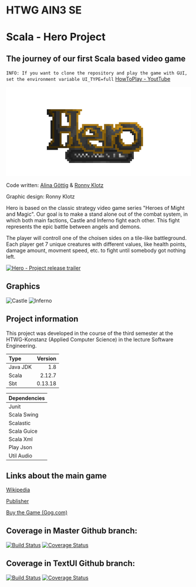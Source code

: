 # HTWG AIN3 SE 
Scala - Hero Project
=====================================================
## The journey of our first Scala based video game
`INFO: If you want to clone the repository and play the game with GUI, set the environment variable UI_TYPE=full`
[HowToPlay - YoutTube](https://youtu.be/WEJsVZXKBGw)


![](src/main/scala/de/htwg/se/aview/Graphics/UI/Font.png)

Code written: [Alina Göttig](https://github.com/AlinaGoettig) & [Ronny Klotz](https://github.com/ShuraBlack)

Graphic design: Ronny Klotz

Hero is based on the classic strategy video game series "Heroes of Might and Magic". 
Our goal is to make a stand alone out of the combat system, in which both main factions, Castle and Inferno fight each other.
This fight represents the epic battle between angels and demons.

The player will controll one of the choisen sides on a tile-like battleground. Each player get 7 unique creatures with
different values, like health points, damage amount, movment speed, etc. to fight until somebody got nothing left.

[![Hero - Project release trailer](https://s12.directupload.net/images/210116/yfv8fb55.png)](https://youtu.be/WEJsVZXKBGw "Hero - Project release trailer")

## Graphics

![Castle](https://s12.directupload.net/images/210123/iq2u8twz.png)
![Inferno](https://s12.directupload.net/images/210123/j7g4vxtw.png)

## Project information

This project was developed in the course of the third semester at the HTWG-Konstanz (Applied Computer Science) in the lecture
Software Engineering.

Type | Version
:--- | ---:
Java JDK  | 1.8 
Scala | 2.12.7
Sbt | 0.13.18

Dependencies |
:--- |
Junit  |
Scala Swing |
Scalastic |
Scala Guice |
Scala Xml |
Play Json |
Util Audio |

## Links about the main game

[Wikipedia](https://de.wikipedia.org/wiki/Heroes_of_Might_%26_Magic_3)

[Publisher](https://www.ubisoft.com/de-de/game/heroes-of-might-and-magic-3-hd)

[Buy the Game (Gog.com)](https://www.gog.com/game/heroes_of_might_and_magic_3_complete_edition)


## Coverage in Master Github branch:

[![Build Status](https://travis-ci.org/AlinaGoettig/hero.svg?branch=master)](https://travis-ci.org/AlinaGoettig/hero)
[![Coverage Status](https://coveralls.io/repos/github/AlinaGoettig/hero/badge.svg?branch=master)](https://coveralls.io/github/AlinaGoettig/hero?branch=master)

## Coverage in TextUI Github branch:

[![Build Status](https://travis-ci.org/AlinaGoettig/hero.svg?branch=master)](https://travis-ci.org/AlinaGoettig/hero)
[![Coverage Status](https://coveralls.io/repos/github/AlinaGoettig/hero/badge.svg?branch=TextUI)](https://coveralls.io/github/AlinaGoettig/hero?branch=TextUI)
